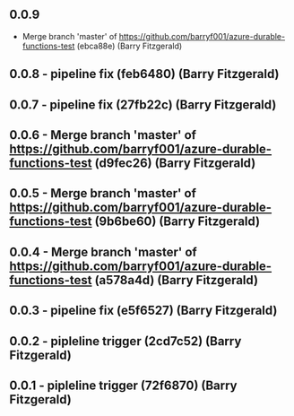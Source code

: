 ## 0.0.9
- Merge branch 'master' of https://github.com/barryf001/azure-durable-functions-test (ebca88e) (Barry Fitzgerald)
## 0.0.8 - pipeline fix (feb6480) (Barry Fitzgerald)
## 0.0.7 - pipeline fix (27fb22c) (Barry Fitzgerald)
## 0.0.6 - Merge branch 'master' of https://github.com/barryf001/azure-durable-functions-test (d9fec26) (Barry Fitzgerald)
## 0.0.5 - Merge branch 'master' of https://github.com/barryf001/azure-durable-functions-test (9b6be60) (Barry Fitzgerald)
## 0.0.4 - Merge branch 'master' of https://github.com/barryf001/azure-durable-functions-test (a578a4d) (Barry Fitzgerald)
## 0.0.3 - pipeline fix (e5f6527) (Barry Fitzgerald)
## 0.0.2 - pipleline trigger (2cd7c52) (Barry Fitzgerald)
## 0.0.1 - pipleline trigger (72f6870) (Barry Fitzgerald)
